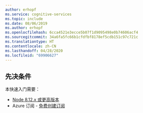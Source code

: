 ```yaml
---
author: erhopf
ms.service: cognitive-services
ms.topic: include
ms.date: 08/06/2019
ms.author: erhopf
ms.openlocfilehash: 6cca4521e3ecce5b07f1d9095498e0b74606acf4
ms.sourcegitcommit: 34a6fa5fc66b1cfdfbf8178ef5cdb151c97c721c
ms.translationtype: HT
ms.contentlocale: zh-CN
ms.lasthandoff: 04/28/2020
ms.locfileid: "69906627"
---
```

## <a name="prerequisites"></a>先决条件

本快速入门需要：

* [Node 8.12.x 或更高版本](https://nodejs.org/en/)
* Azure 订阅 - [免费创建订阅](https://azure.microsoft.com/free/)
